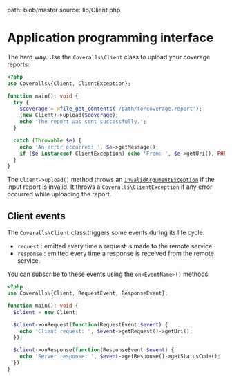 path: blob/master
source: lib/Client.php

# Application programming interface
The hard way. Use the `Coveralls\Client` class to upload your coverage reports:

```php
<?php
use Coveralls\{Client, ClientException};

function main(): void {
  try {
    $coverage = @file_get_contents('/path/to/coverage.report');
    (new Client)->upload($coverage);
    echo 'The report was sent successfully.';
  }

  catch (Throwable $e) {
    echo 'An error occurred: ', $e->getMessage();
    if ($e instanceof ClientException) echo 'From: ', $e->getUri(), PHP_EOL;
  }
}
```

The `Client->upload()` method throws an [`InvalidArgumentException`](https://www.php.net/manual/en/class.invalidargumentexception.php)
if the input report is invalid. It throws a `Coveralls\ClientException` if any error occurred while uploading the report.

## Client events
The `Coveralls\Client` class triggers some events during its life cycle:

- `request` : emitted every time a request is made to the remote service.
- `response` : emitted every time a response is received from the remote service.

You can subscribe to these events using the `on<EventName>()` methods:

```php
<?php
use Coveralls\{Client, RequestEvent, ResponseEvent};

function main(): void {
  $client = new Client;

  $client->onRequest(function(RequestEvent $event) {
    echo 'Client request: ', $event->getRequest()->getUri();
  });

  $client->onResponse(function(ResponseEvent $event) {
    echo 'Server response: ', $event->getResponse()->getStatusCode();
  });
}
```
